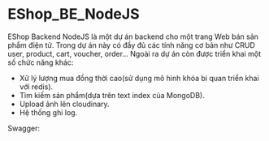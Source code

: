 ﻿# EShop_BE_NodeJS
EShop Backend NodeJS là một dự án backend cho một trang Web bán sản phẩm điện tử.
Trong dự án này có đầy đủ các tính năng cơ bản như CRUD user, product, cart, voucher, order...
Ngoài ra dự án còn được triển khai một số chức năng khác: 
- Xử lý lượng mua đồng thời cao(sử dụng mô hình khóa bi quan triển khai với redis).
- Tìm kiếm sản phẩm(dựa trên text index của MongoDB).
- Upload ảnh lên cloudinary.
- Hệ thống ghi log.

Swagger:
